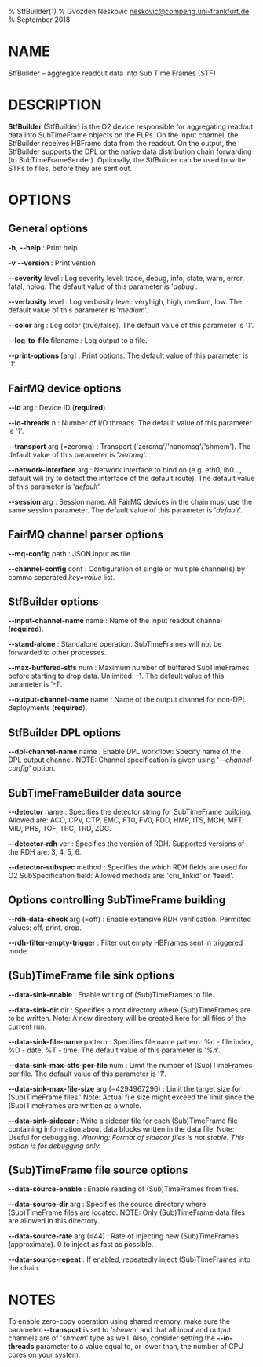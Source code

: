 % StfBuilder(1)
% Gvozden Nešković <neskovic@compeng.uni-frankfurt.de>
% September 2018

# NAME

StfBuilder – aggregate readout data into Sub Time Frames (STF)


# DESCRIPTION

**StfBuilder** (StfBuilder) is the O2 device responsible for aggregating readout data into
SubTimeFrame objects on the FLPs. On the input channel, the StfBuilder  receives HBFrame data
from the readout. On the output, the StfBuilder supports the DPL or the native data distribution
chain forwarding (to SubTimeFrameSender). Optionally, the StfBuilder can be used to write STFs
to files, before they are sent out.

# OPTIONS

## General options

**-h**, **--help**
:   Print help

**-v** **--version**
:   Print version

**--severity** level
:   Log severity level: trace, debug, info, state, warn, error, fatal, nolog.
    The default value of this parameter is '*debug*'.

**--verbosity** level
:   Log verbosity level: veryhigh, high, medium, low.
    The default value of this parameter is '*medium*'.

**--color** arg
:   Log color (true/false). The default value of this parameter is '*1*'.

**--log-to-file** filename
:   Log output to a file.

**--print-options** [arg]
:   Print options.  The default value of this parameter is '*1*'.


## FairMQ device options

**--id** arg
:   Device ID (**required**).

**--io-threads** n
:   Number of I/O threads. The default value of this parameter is '*1*'.

**--transport** arg (=zeromq)
:   Transport ('zeromq'/'nanomsg'/'shmem'). The default value of this parameter is '*zeromq*'.

**--network-interface** arg
:   Network interface to bind on (e.g. eth0, ib0..., default will try to detect the interface of
    the default route).
    The default value of this parameter is '*default*'.

**--session** arg
:   Session name. All FairMQ devices in the chain must use the same session parameter.
    The default value of this parameter is '*default*'.


## FairMQ channel parser options

**--mq-config** path
:   JSON input as file.

**--channel-config** conf
:   Configuration of single or multiple channel(s) by comma separated *key=value* list.


## StfBuilder options

**--input-channel-name** name
:   Name of the input readout channel (**required**).

**--stand-alone**
:   Standalone operation. SubTimeFrames will not be forwarded to other processes.

**--max-buffered-stfs** num
:   Maximum number of buffered SubTimeFrames before starting to drop data. Unlimited: -1.
    The default value of this parameter is '*-1*'.

**--output-channel-name** name
:   Name of the output channel for non-DPL deployments (**required**).


## StfBuilder DPL options

**--dpl-channel-name** name
:   Enable DPL workflow: Specify name of the DPL output channel. NOTE: Channel specification
    is given using '*--channel-config*' option.


## SubTimeFrameBuilder data source

**--detector** name
:   Specifies the detector string for SubTimeFrame building. Allowed are: ACO, CPV,
    CTP, EMC, FT0, FV0, FDD, HMP, ITS, MCH, MFT, MID, PHS, TOF, TPC, TRD, ZDC.

**--detector-rdh** ver
:   Specifies the version of RDH. Supported versions of the RDH are: 3, 4, 5, 6.

**--detector-subspec** method
:   Specifies the which RDH fields are used for O2 SubSpecification field: Allowed methods
    are: 'cru_linkid' or 'feeid'.

## Options controlling SubTimeFrame building

**--rdh-data-check** arg (=off)
:   Enable extensive RDH verification. Permitted values: off, print, drop.

**--rdh-filter-empty-trigger**
:   Filter out empty HBFrames sent in triggered mode.

## (Sub)TimeFrame file sink options

**--data-sink-enable**
:   Enable writing of (Sub)TimeFrames to file.

**--data-sink-dir** dir
:   Specifies a root directory where (Sub)TimeFrames are to be written.
    Note: A new directory will be created here for all files of the current run.

**--data-sink-file-name** pattern
:   Specifies file name pattern: %n - file index, %D - date, %T - time.
    The default value of this parameter is '*%n*'.

**--data-sink-max-stfs-per-file** num
:   Limit the number of (Sub)TimeFrames per file.
    The default value of this parameter is '*1*'.

**--data-sink-max-file-size** arg (=4294967296)
:   Limit the target size for (Sub)TimeFrame files.'
    Note: Actual file size might exceed the limit since the (Sub)TimeFrames are written as a whole.

**--data-sink-sidecar**
:   Write a sidecar file for each (Sub)TimeFrame file containing information about data blocks
    written in the data file. Note: Useful for debugging.
    *Warning: Format of sidecar files is not stable. This option is for debugging only.*

## (Sub)TimeFrame file source options

**--data-source-enable**
:   Enable reading of (Sub)TimeFrames from files.

**--data-source-dir** arg
:   Specifies the source directory where (Sub)TimeFrame files are located. NOTE:
    Only (Sub)TimeFrame data files are allowed in this directory.

**--data-source-rate** arg (=44)
:   Rate of injecting new (Sub)TimeFrames (approximate). 0 to inject as fast as possible.

**--data-source-repeat**
:   If enabled, repeatedly inject (Sub)TimeFrames into the chain.


# NOTES

To enable zero-copy operation using shared memory, make sure the parameter **--transport** is set
to '*shmem*' and that all input and output channels are of '*shmem*' type as well. Also, consider
setting the **--io-threads** parameter to a value equal to, or lower than, the number of CPU cores
on your system.


